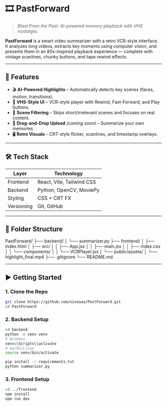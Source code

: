 # 🎞️ PastForward

> *Blast From the Past: AI-powered memory playback with VHS nostalgia.*

**PastForward** is a smart video summarizer with a retro VCR-style interface. It analyzes long videos, extracts key moments using computer vision, and presents them in an 80s-inspired playback experience — complete with vintage scanlines, chunky buttons, and tape rewind effects.

---

## 🧠 Features

- 🎬 **AI-Powered Highlights** – Automatically detects key scenes (faces, motion, transitions).
- 📼 **VHS-Style UI** – VCR-style player with Rewind, Fast-Forward, and Play buttons.
- 🧪 **Scene Filtering** – Skips short/irrelevant scenes and focuses on real content.
- 💾 **Drag-and-Drop Upload** *(coming soon)* – Summarize your own memories.
- 🖥️ **Retro Visuals** – CRT-style flicker, scanlines, and timestamp overlays.

---

## 🛠️ Tech Stack

| Layer     | Technology                |
|-----------|---------------------------|
| Frontend  | React, Vite, Tailwind CSS |
| Backend   | Python, OpenCV, MoviePy   |
| Styling   | CSS + CRT FX              |
| Versioning| Git, GitHub               |

---

## 📁 Folder Structure

PastForward/
├── backend/
│ └── summarizer.py
├── frontend/
│ ├── index.html
│ ├── src/
│ │ ├── App.jsx
│ │ ├── main.jsx
│ │ ├── index.css
│ │ └── components/
│ │ └── VCRPlayer.jsx
│ └── public/assets/
│ └── highlight_final.mp4
├── .gitignore
└── README.md


---

## ▶️ Getting Started

### 1. Clone the Repo

```bash
git clone https://github.com/niveaaa/PastForward.git
cd PastForward
```

### 2. Backend Setup

```bash
cd backend
python -m venv venv
# Windows
venv\\Scripts\\activate
# macOS/Linux
source venv/bin/activate

pip install -r requirements.txt
python summarizer.py
```

### 3. Frontend Setup

```bash
cd ../frontend
npm install
npm run dev
```



